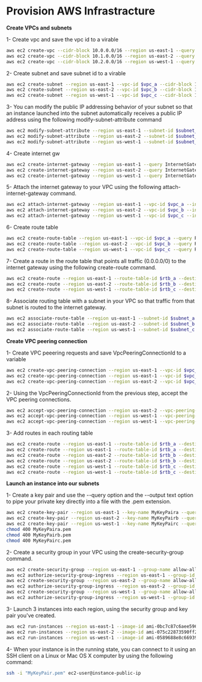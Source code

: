 # Provision AWS Infrastracture

**Create VPCs and subnets** 

1- Create vpc and save the vpc id to a virable 

```bash
aws ec2 create-vpc --cidr-block 10.0.0.0/16 --region us-east-1 --query Vpc.VpcId --output text | read vpc_a
aws ec2 create-vpc --cidr-block 10.1.0.0/16 --region us-east-2 --query Vpc.VpcId --output text | read vpc_b
aws ec2 create-vpc --cidr-block 10.2.0.0/16 --region us-west-1 --query Vpc.VpcId --output text | read vpc_c
```


2- Create subnet and save subnet id to a virable

```bash
aws ec2 create-subnet --region us-east-1 --vpc-id $vpc_a --cidr-block 10.0.1.0/24 --query Subnet.SubnetId --output text | read subnet_a
aws ec2 create-subnet --region us-east-2 --vpc-id $vpc_b --cidr-block 10.1.1.0/24 --query Subnet.SubnetId --output text | read subnet_b
aws ec2 create-subnet --region us-west-1 --vpc-id $vpc_c --cidr-block 10.2.1.0/24 --query Subnet.SubnetId --output text | read subnet_c
```

3- You can modify the public IP addressing behavior of your subnet so that an instance launched into the subnet automatically receives a public IP address using the following modify-subnet-attribute command

```bash
aws ec2 modify-subnet-attribute --region us-east-1 --subnet-id $subnet_a --map-public-ip-on-launch
aws ec2 modify-subnet-attribute --region us-east-2 --subnet-id $subnet_b --map-public-ip-on-launch
aws ec2 modify-subnet-attribute --region us-west-1 --subnet-id $subnet_c --map-public-ip-on-launch
```

4- Create internet gw

```bash
aws ec2 create-internet-gateway --region us-east-1 --query InternetGateway.InternetGatewayId --output text | read igw_a
aws ec2 create-internet-gateway --region us-east-2 --query InternetGateway.InternetGatewayId --output text | read igw_b
aws ec2 create-internet-gateway --region us-west-1 --query InternetGateway.InternetGatewayId --output text | read igw_c
```

5- Attach the internet gateway to your VPC using the following attach-internet-gateway command.
```bash
aws ec2 attach-internet-gateway --region us-east-1 --vpc-id $vpc_a --internet-gateway-id $igw_a
aws ec2 attach-internet-gateway --region us-east-2 --vpc-id $vpc_b --internet-gateway-id $igw_b
aws ec2 attach-internet-gateway --region us-west-1 --vpc-id $vpc_c --internet-gateway-id $igw_c
```

6- Create route table 

```bash
aws ec2 create-route-table --region us-east-1 --vpc-id $vpc_a --query RouteTable.RouteTableId --output text | read rtb_a
aws ec2 create-route-table --region us-east-2 --vpc-id $vpc_b --query RouteTable.RouteTableId --output text | read rtb_b
aws ec2 create-route-table --region us-west-1 --vpc-id $vpc_c --query RouteTable.RouteTableId --output text | read rtb_c
```

7- Create a route in the route table that points all traffic (0.0.0.0/0) to the internet gateway using the following create-route command.
```bash
aws ec2 create-route --region us-east-1 --route-table-id $rtb_a --destination-cidr-block 0.0.0.0/0 --gateway-id $igw_a
aws ec2 create-route --region us-east-2 --route-table-id $rtb_b --destination-cidr-block 0.0.0.0/0 --gateway-id $igw_b
aws ec2 create-route --region us-west-1 --route-table-id $rtb_c --destination-cidr-block 0.0.0.0/0 --gateway-id $igw_c
```

8- Associate routing table with a subnet in your VPC so that traffic from that subnet is routed to the internet gateway.
```bash
aws ec2 associate-route-table --region us-east-1 --subnet-id $subnet_a --route-table-id $rtb_a
aws ec2 associate-route-table --region us-east-2 --subnet-id $subnet_b --route-table-id $rtb_b
aws ec2 associate-route-table --region us-west-1 --subnet-id $subnet_c --route-table-id $rtb_c
```

**Create VPC peering connection** 

1- Create VPC peeering requests and save VpcPeeringConnectionId to a variable

```bash
aws ec2 create-vpc-peering-connection --region us-east-1 --vpc-id $vpc_a --peer-vpc-id $vpc_b --peer-region us-east-2 --query VpcPeeringConnection.VpcPeeringConnectionId --output text | read vpc_a_vpc_b_peering
aws ec2 create-vpc-peering-connection --region us-east-1 --vpc-id $vpc_a --peer-vpc-id $vpc_c --peer-region us-west-1 --query VpcPeeringConnection.VpcPeeringConnectionId --output text | read vpc_a_vpc_c_peering
aws ec2 create-vpc-peering-connection --region us-east-2 --vpc-id $vpc_b --peer-vpc-id $vpc_c --peer-region us-west-1 --query VpcPeeringConnection.VpcPeeringConnectionId --output text | read vpc_b_vpc_c_peering
```

2- Using the VpcPeeringConnectionId from the previous step, accept the VPC peering connections.

```bash
aws ec2 accept-vpc-peering-connection --region us-east-2 --vpc-peering-connection-id $vpc_a_vpc_b_peering
aws ec2 accept-vpc-peering-connection --region us-west-1 --vpc-peering-connection-id $vpc_a_vpc_c_peering
aws ec2 accept-vpc-peering-connection --region us-west-1 --vpc-peering-connection-id $vpc_b_vpc_c_peering
```

3- Add routes in each routing table 

```bash
aws ec2 create-route --region us-east-1 --route-table-id $rtb_a --destination-cidr-block 10.1.1.0/24 --vpc-peering-connection-id $vpc_a_vpc_b_peering
aws ec2 create-route --region us-east-1 --route-table-id $rtb_a --destination-cidr-block 10.2.1.0/24 --vpc-peering-connection-id $vpc_a_vpc_c_peering
aws ec2 create-route --region us-east-2 --route-table-id $rtb_b --destination-cidr-block 10.0.1.0/24 --vpc-peering-connection-id $vpc_a_vpc_b_peering
aws ec2 create-route --region us-east-2 --route-table-id $rtb_b --destination-cidr-block 10.2.1.0/24 --vpc-peering-connection-id $vpc_b_vpc_c_peering
aws ec2 create-route --region us-west-1 --route-table-id $rtb_c --destination-cidr-block 10.0.1.0/24 --vpc-peering-connection-id $vpc_a_vpc_c_peering
aws ec2 create-route --region us-west-1 --route-table-id $rtb_c --destination-cidr-block 10.1.1.0/24 --vpc-peering-connection-id $vpc_b_vpc_c_peering
```

**Launch an instance into our subnets** 

1- Create a key pair and use the --query option and the --output text option to pipe your private key directly into a file with the .pem extension.

```bash
aws ec2 create-key-pair --region us-east-1 --key-name MyKeyPaira --query "KeyMaterial" --output text > MyKeyPaira.pem
aws ec2 create-key-pair --region us-east-2 --key-name MyKeyPairb --query "KeyMaterial" --output text > MyKeyPairb.pem
aws ec2 create-key-pair --region us-west-1 --key-name MyKeyPairc --query "KeyMaterial" --output text > MyKeyPairc.pem
chmod 400 MyKeyPaira.pem
chmod 400 MyKeyPairb.pem
chmod 400 MyKeyPairc.pem
```

2- Create a security group in your VPC using the create-security-group command.

```bash
aws ec2 create-security-group --region us-east-1 --group-name allow-all --description "Security group for any traffic" --vpc-id $vpc_a --query GroupId --output text | read sg_a
aws ec2 authorize-security-group-ingress --region us-east-1 --group-id $sg_a --protocol all --port all --cidr 0.0.0.0/0
aws ec2 create-security-group --region us-east-2 --group-name allow-all --description "Security group for any traffic" --vpc-id $vpc_b --query GroupId --output text | read sg_b
aws ec2 authorize-security-group-ingress --region us-east-2 --group-id $sg_b --protocol all --port all --cidr 0.0.0.0/0
aws ec2 create-security-group --region us-west-1 --group-name allow-all --description "Security group for any traffic" --vpc-id $vpc_c --query GroupId --output text | read sg_c
aws ec2 authorize-security-group-ingress --region us-west-1 --group-id $sg_c --protocol all --port all --cidr 0.0.0.0/0
```

3- Launch 3 instances into each region, using the security group and key pair you've created. 

```bash
aws ec2 run-instances --region us-east-1 --image-id ami-0bc7c87c6aee5963e --count 3 --instance-type m5.large --key-name MyKeyPaira --security-group-ids $sg_a --subnet-id $subnet_a
aws ec2 run-instances --region us-east-2 --image-id ami-075c22873590ff2e0 --count 3 --instance-type m5.large --key-name MyKeyPairb --security-group-ids $sg_b --subnet-id $subnet_b
aws ec2 run-instances --region us-west-1 --image-id ami-0589688e8c6693946 --count 3 --instance-type m5.large --key-name MyKeyPairc --security-group-ids $sg_c --subnet-id $subnet_c
```

4- When your instance is in the running state, you can connect to it using an SSH client on a Linux or Mac OS X computer by using the following command:

```bash
ssh -i "MyKeyPair.pem" ec2-user@instance-public-ip
```
